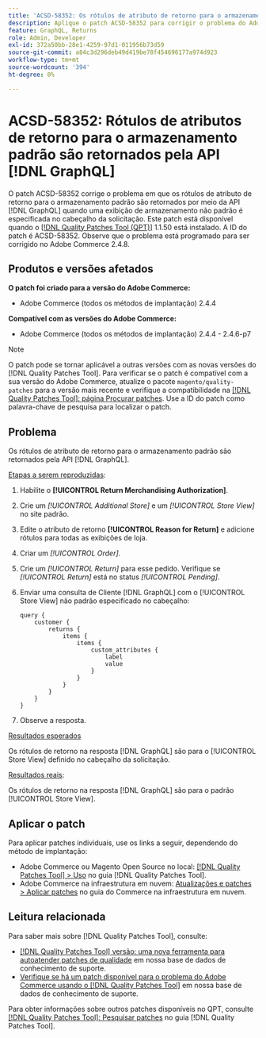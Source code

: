 ```yaml
---
title: 'ACSD-58352: Os rótulos de atributo de retorno para o armazenamento padrão são retornados por meio da API  [!DNL GraphQL] '
description: Aplique o patch ACSD-58352 para corrigir o problema do Adobe Commerce em que os rótulos de atributo de retorno para o armazenamento padrão são retornados por meio da API  [!DNL GraphQL]  quando uma exibição de armazenamento não padrão é especificada no cabeçalho da solicitação.
feature: GraphQL, Returns
role: Admin, Developer
exl-id: 372a50bb-28e1-4259-97d1-011956b73d59
source-git-commit: a84c3d296deb49d419be78f454696177a974d923
workflow-type: tm+mt
source-wordcount: '394'
ht-degree: 0%

---
```


# ACSD-58352: Rótulos de atributos de retorno para o armazenamento padrão são retornados pela API [!DNL GraphQL]

O patch ACSD-58352 corrige o problema em que os rótulos de atributo de retorno para o armazenamento padrão são retornados por meio da API [!DNL GraphQL] quando uma exibição de armazenamento não padrão é especificada no cabeçalho da solicitação. Este patch está disponível quando o [[!DNL Quality Patches Tool (QPT)]](/help/announcements/adobe-commerce-announcements/magento-quality-patches-released-new-tool-to-self-serve-quality-patches.md) 1.1.50 está instalado. A ID do patch é ACSD-58352. Observe que o problema está programado para ser corrigido no Adobe Commerce 2.4.8.

## Produtos e versões afetados

**O patch foi criado para a versão do Adobe Commerce:**

* Adobe Commerce (todos os métodos de implantação) 2.4.4

**Compatível com as versões do Adobe Commerce:**

* Adobe Commerce (todos os métodos de implantação) 2.4.4 - 2.4.6-p7

>[!NOTE]
>
>O patch pode se tornar aplicável a outras versões com as novas versões do [!DNL Quality Patches Tool]. Para verificar se o patch é compatível com a sua versão do Adobe Commerce, atualize o pacote `magento/quality-patches` para a versão mais recente e verifique a compatibilidade na [[!DNL Quality Patches Tool]: página Procurar patches](https://experienceleague.adobe.com/tools/commerce-quality-patches/index.html). Use a ID do patch como palavra-chave de pesquisa para localizar o patch.

## Problema

Os rótulos de atributo de retorno para o armazenamento padrão são retornados pela API [!DNL GraphQL].

<u>Etapas a serem reproduzidas</u>:

1. Habilite o **[!UICONTROL Return Merchandising Authorization]**.
1. Crie um *[!UICONTROL Additional Store]* e um *[!UICONTROL Store View]* no site padrão.
1. Edite o atributo de retorno **[!UICONTROL Reason for Return]** e adicione rótulos para todas as exibições de loja.
1. Criar um *[!UICONTROL Order]*.
1. Crie um *[!UICONTROL Return]* para esse pedido. Verifique se *[!UICONTROL Return]* está no status *[!UICONTROL Pending]*.
1. Enviar uma consulta de Cliente [!DNL GraphQL] com o [!UICONTROL Store View] não padrão especificado no cabeçalho:

   ```
   query {
       customer {
           returns {
               items {
                   items {
                       custom_attributes {
                           label
                           value
                       }
                   }
               }
           }
       }
   }
   ```

1. Observe a resposta.

<u>Resultados esperados</u>

Os rótulos de retorno na resposta [!DNL GraphQL] são para o [!UICONTROL Store View] definido no cabeçalho da solicitação.

<u>Resultados reais</u>:

Os rótulos de retorno na resposta [!DNL GraphQL] são para o padrão [!UICONTROL Store View].

## Aplicar o patch

Para aplicar patches individuais, use os links a seguir, dependendo do método de implantação:

* Adobe Commerce ou Magento Open Source no local: [[!DNL Quality Patches Tool] > Uso](https://experienceleague.adobe.com/docs/commerce-operations/tools/quality-patches-tool/usage.html) no guia [!DNL Quality Patches Tool].
* Adobe Commerce na infraestrutura em nuvem: [Atualizações e patches > Aplicar patches](https://experienceleague.adobe.com/docs/commerce-cloud-service/user-guide/develop/upgrade/apply-patches.html) no guia do Commerce na infraestrutura em nuvem.

## Leitura relacionada

Para saber mais sobre [!DNL Quality Patches Tool], consulte:

* [[!DNL Quality Patches Tool] versão: uma nova ferramenta para autoatender patches de qualidade](/help/announcements/adobe-commerce-announcements/magento-quality-patches-released-new-tool-to-self-serve-quality-patches.md) em nossa base de dados de conhecimento de suporte.
* [Verifique se há um patch disponível para o problema do Adobe Commerce usando o [!DNL Quality Patches Tool]](/help/support-tools/patches-available-in-qpt-tool/check-patch-for-magento-issue-with-magento-quality-patches.md) em nossa base de dados de conhecimento de suporte.

Para obter informações sobre outros patches disponíveis no QPT, consulte [[!DNL Quality Patches Tool]: Pesquisar patches](https://experienceleague.adobe.com/tools/commerce-quality-patches/index.html) no guia [!DNL Quality Patches Tool].
